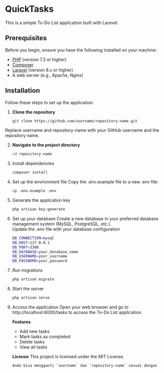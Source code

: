 # QuickTasks

This is a simple To-Do List application built with Laravel.

## Prerequisites

Before you begin, ensure you have the following installed on your machine:

- [PHP](https://www.php.net/downloads) (version 7.3 or higher)
- [Composer](https://getcomposer.org/download/)
- [Laravel](https://laravel.com/docs/8.x/installation) (version 8.x or higher)
- A web server (e.g., Apache, Nginx)

## Installation

Follow these steps to set up the application:

1. **Clone the repository**
   ```bash
   git clone https://github.com/username/repository-name.git
  Replace username and repository-name with your GitHub username and the repository name.

2. **Navigate to the project directory**
   ```bash
   cd repository-name

3. Install dependencies
   ```bash
   composer install

4. Set up the environment file Copy the .env.example file to a new .env file:
   ```bash
   cp .env.example .env

5. Generate the application key
   ```bash
   php artisan key:generate

6. Set up your database
     Create a new database in your preferred database management system (MySQL, PostgreSQL, etc.).<br>
     Update the .env file with your database configuration
   ```bash
   DB_CONNECTION=mysql
   DB_HOST=127.0.0.1
   DB_PORT=3306
   DB_DATABASE=your_database_name
   DB_USERNAME=your_username
   DB_PASSWORD=your_password

8. Run migrations
   ```bash
   php artisan migrate

9. Start the server
   ```bash
   php artisan serve

10. Access the application Open your web browser and go to http://localhost:8000/tasks to access the To-Do List application.

      **Features**
      - Add new tasks
      - Mark tasks as completed
      - Delete tasks
      - View all tasks
      
      **License**
      This project is licensed under the MIT License.
      ```bash
      Anda bisa mengganti `username` dan `repository-name` sesuai dengan informasi GitHub Anda. Setelah itu, tambahkan informasi ini ke file `readme.md` Anda untuk memberikan panduan kepada pengguna tentang cara        menjalankan aplikasi To-Do List setelah diupload di GitHub.


